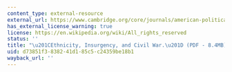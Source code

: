 ```yaml
---
content_type: external-resource
external_url: https://www.cambridge.org/core/journals/american-political-science-review/article/ethnicity-insurgency-and-civil-war/B1D5D0E7C782483C5D7E102A61AD6605
has_external_license_warning: true
license: https://en.wikipedia.org/wiki/All_rights_reserved
status: ''
title: "\u201CEthnicity, Insurgency, and Civil War.\u201D (PDF - 8.4MB)"
uid: d73851f3-8382-41d1-85c5-c24359be18b1
wayback_url: ''
---
```

